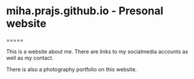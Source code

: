 # miha.prajs.github.io - Presonal website
=====

This is a website about me. There are links to my socialmedia accounts as well as my contact. 

There is also a photography portfolio on this website.
 
